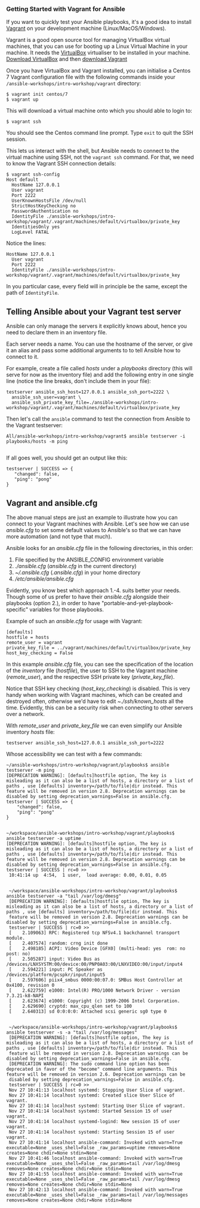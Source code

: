 ### Getting Started with Vagrant for Ansible

If you want to quickly test your Ansible playbooks, it's a good idea to install [Vagrant](https://www.vagrantup.com/) on your development machine (Linux/MacOS/Windows).

Vagrant is a good open source tool for managing VirtualBox virtual machines, that you can use for booting up a Linux Virtual Machine in your machine. It needs the [VirtualBox](https://www.virtualbox.org) virtualiser to be installed in your machine. [Download VirtualBox](https://www.virtualbox.org/wiki/Downloads) and then [download Vagrant](https://www.vagrantup.com/downloads.html)

Once you have VirtualBox and Vagrant installed, you can initialise a Centos 7 Vagrant configuration file with the following commands inside your `/ansible-workshops/intro-workshop/vagrant` directory:

```
$ vagrant init centos/7
$ vagrant up
```
This will download a virtual machine onto which you should able to login to:

```
$ vagrant ssh
```
You should see the Centos command line prompt. Type `exit` to quit the SSH session.

This lets us interact with the shell, but Ansible needs to connect to the virtual machine using SSH, not the `vagrant ssh` command. For that, we need to know the Vagrant SSH connection details:

```
$ vagrant ssh-config
Host default
  HostName 127.0.0.1
  User vagrant
  Port 2222
  UserKnownHostsFile /dev/null
  StrictHostKeyChecking no
  PasswordAuthentication no
  IdentityFile ./ansible-workshops/intro-workshop/vagrant/.vagrant/machines/default/virtualbox/private_key
  IdentitiesOnly yes
  LogLevel FATAL
```

Notice the lines:
```
HostName 127.0.0.1
  User vagrant
  Port 2222
  IdentityFile ./ansible-workshops/intro-workshop/vagrant/.vagrant/machines/default/virtualbox/private_key
```
 In you particular case, every field will in principle be the same, except the path of `IdentityFile`.

 ## Telling Ansible about your Vagrant test server

 Ansible can only manage the servers it explicitly knows about, hence you need to declare them in an inventory file.

 Each server needs a name. You can use the hostname of the server, or give it an alias and pass some additional arguments to to tell Ansible how to connect to it.

 For example, create a file called *hosts* under a *playbooks* directory (this will serve for now as the inventory file) and add the following entry in one single line (notice the line breaks, don't include them in your file):

```
testserver ansible_ssh_host=127.0.0.1 ansible_ssh_port=2222 \
  ansible_ssh_user=vagrant \
  ansible_ssh_private_key_file=./ansible-workshops/intro-workshop/vagrant/.vagrant/machines/default/virtualbox/private_key
```

Then let's call the `ansible` command to test the connection from Ansible to the Vagrant testserver:
```
All/ansible-workshops/intro-workshop/vagrant$ ansible testserver -i playbooks/hosts -m ping


```
If all goes well, you should get an output like this:
```
testserver | SUCCESS => {
   "changed": false,
   "ping": "pong"
}
```

## Vagrant and ansible.cfg

The above manual steps are just an example to illustrate how you can connect to your Vagrant machines with Ansible. Let's see how we can use *ansible.cfg* to set some default values to Ansible's so that we can have more automation (and not type that much).

Ansible looks for an *ansible.cfg* file in the following directories, in this order:

1. File specified by the ANSIBLE_CONFIG environment variable
2. *./ansible.cfg* (*ansible.cfg* in the current directory)
3. *~/.ansible.cfg* (*.ansible.cfg*) in your home directory
4. */etc/ansible/ansible.cfg*

Evidently, you know best which approach 1.-4. suits better your needs. Though some of us prefer to have their *ansible.cfg* alongside their playbooks (option 2.), in order to have "portable-and-yet-playbook-specific" variables for those playbooks.

Example of such an *ansible.cfg* for usage with Vagrant:

```
[defaults]
hostfile = hosts
remote_user = vagrant
private_key_file = ../vagrant/machines/default/virtualbox/private_key
host_key_checking = False
```

In this example *ansible.cfg* file, you can see the specification of the location of the *inventory* file (*hostfile*), the user to SSH to the Vagrant machine (*remote_user*), and the respective SSH private key (*private_key_file*).

Notice that SSH key checking (*host_key_checking*) is disabled. This is very handy when working with Vagrant machines, which can be created and destroyed often, otherwise we'd have to edit *~./ssh/known_hosts* all the time. Evidently, this can be a security risk when connecting to other servers over a network.

With *remote_user* and *private_key_file* we can even simplify our Ansible inventory *hosts* file:

```
testserver ansible_ssh_host=127.0.0.1 ansible_ssh_port=2222
```

Whose accessibility we can test with a few commands:

```
~/ansible-workshops/intro-workshop/vagrant/playbooks$ ansible testserver -m ping
[DEPRECATION WARNING]: [defaults]hostfile option, The key is misleading as it can also be a list of hosts, a directory or a list of paths , use [defaults] inventory=/path/to/file|dir instead. This
feature will be removed in version 2.8. Deprecation warnings can be disabled by setting deprecation_warnings=False in ansible.cfg.
testserver | SUCCESS => {
    "changed": false,
    "ping": "pong"
}


~/workspace/ansible-workshops/intro-workshop/vagrant/playbooks$ ansible testserver -a uptime
[DEPRECATION WARNING]: [defaults]hostfile option, The key is misleading as it can also be a list of hosts, a directory or a list of paths , use [defaults] inventory=/path/to/file|dir instead. This
feature will be removed in version 2.8. Deprecation warnings can be disabled by setting deprecation_warnings=False in ansible.cfg.
testserver | SUCCESS | rc=0 >>
 10:41:14 up  4:54,  1 user,  load average: 0.00, 0.01, 0.05


 ~/workspace/ansible-workshops/intro-workshop/vagrant/playbooks$ ansible testserver -a "tail /var/log/dmesg"
 [DEPRECATION WARNING]: [defaults]hostfile option, The key is misleading as it can also be a list of hosts, a directory or a list of paths , use [defaults] inventory=/path/to/file|dir instead. This
 feature will be removed in version 2.8. Deprecation warnings can be disabled by setting deprecation_warnings=False in ansible.cfg.
 testserver | SUCCESS | rc=0 >>
 [    2.109063] RPC: Registered tcp NFSv4.1 backchannel transport module.
 [    2.407574] random: crng init done
 [    2.498185] ACPI: Video Device [GFX0] (multi-head: yes  rom: no  post: no)
 [    2.505287] input: Video Bus as /devices/LNXSYSTM:00/device:00/PNP0A03:00/LNXVIDEO:00/input/input4
 [    2.594221] input: PC Speaker as /devices/platform/pcspkr/input/input5
 [    2.597606] piix4_smbus 0000:00:07.0: SMBus Host Controller at 0x4100, revision 0
 [    2.622759] e1000: Intel(R) PRO/1000 Network Driver - version 7.3.21-k8-NAPI
 [    2.623674] e1000: Copyright (c) 1999-2006 Intel Corporation.
 [    2.629690] cryptd: max_cpu_qlen set to 100
 [    2.640313] sd 0:0:0:0: Attached scsi generic sg0 type 0


 ~/workspace/ansible-workshops/intro-workshop/vagrant/playbooks$ ansible testserver -s -a "tail /var/log/messages"
 [DEPRECATION WARNING]: [defaults]hostfile option, The key is misleading as it can also be a list of hosts, a directory or a list of paths , use [defaults] inventory=/path/to/file|dir instead. This
 feature will be removed in version 2.8. Deprecation warnings can be disabled by setting deprecation_warnings=False in ansible.cfg.
 [DEPRECATION WARNING]: The sudo command line option has been deprecated in favor of the "become" command line arguments. This feature will be removed in version 2.6. Deprecation warnings can be
 disabled by setting deprecation_warnings=False in ansible.cfg.
 testserver | SUCCESS | rc=0 >>
 Nov 27 10:41:13 localhost systemd: Stopping User Slice of vagrant.
 Nov 27 10:41:14 localhost systemd: Created slice User Slice of vagrant.
 Nov 27 10:41:14 localhost systemd: Starting User Slice of vagrant.
 Nov 27 10:41:14 localhost systemd: Started Session 15 of user vagrant.
 Nov 27 10:41:14 localhost systemd-logind: New session 15 of user vagrant.
 Nov 27 10:41:14 localhost systemd: Starting Session 15 of user vagrant.
 Nov 27 10:41:14 localhost ansible-command: Invoked with warn=True executable=None _uses_shell=False _raw_params=uptime removes=None creates=None chdir=None stdin=None
 Nov 27 10:41:46 localhost ansible-command: Invoked with warn=True executable=None _uses_shell=False _raw_params=tail /var/log/dmesg removes=None creates=None chdir=None stdin=None
 Nov 27 10:41:55 localhost ansible-command: Invoked with warn=True executable=None _uses_shell=False _raw_params=tail /var/log/dmesg removes=None creates=None chdir=None stdin=None
 Nov 27 10:42:13 localhost ansible-command: Invoked with warn=True executable=None _uses_shell=False _raw_params=tail /var/log/messages removes=None creates=None chdir=None stdin=None

```
